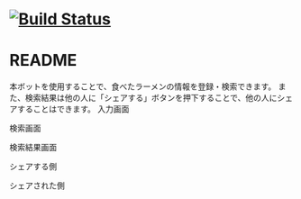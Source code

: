 # [![Build Status](https://travis-ci.org/keita-hino/ramen_bot.svg?branch=master)](https://travis-ci.org/keita-hino/ramen_bot)
# README

本ボットを使用することで、食べたラーメンの情報を登録・検索できます。
また、検索結果は他の人に「シェアする」ボタンを押下することで、他の人にシェアすることはできます。
入力画面


検索画面


検索結果画面


シェアする側


シェアされた側
